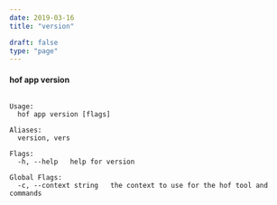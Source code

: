 ```yaml
---
date: 2019-03-16
title: "version"

draft: false
type: "page"
---
```


#### hof app version

```Get the runtime version of your App

Usage:
  hof app version [flags]

Aliases:
  version, vers

Flags:
  -h, --help   help for version

Global Flags:
  -c, --context string   the context to use for the hof tool and commands
```

